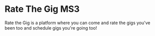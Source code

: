 # Rate The Gig MS3

Rate the Gig is a platform where you can come and rate the gigs you've been too and schedule gigs you're going too!

